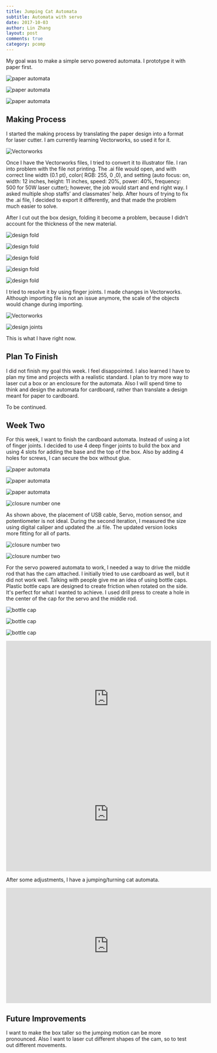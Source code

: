 ```yaml
---
title: Jumping Cat Automata
subtitle: Automata with servo
date: 2017-10-03
author: Lin Zhang
layout: post
comments: true
category: pcomp
---
```

My goal was to make a simple servo powered automata. I prototype it with paper first.

![paper automata](https://github.com/linzhangcs/linzhangcs.github.io/blob/master/img/fab/automata/mario.png?raw=true)

![paper automata](https://github.com/linzhangcs/linzhangcs.github.io/blob/master/img/fab/automata/IMG_3793.JPG?raw=true)

![paper automata](https://github.com/linzhangcs/linzhangcs.github.io/blob/master/img/fab/automata/IMG_3757.JPG?raw=true)

## Making Process

I started the making process by translating the paper design into a format for laser cutter. I am currently learning Vectorworks, so used it for it.

![Vectorworks](https://github.com/linzhangcs/linzhangcs.github.io/blob/master/img/fab/automata/vectorworks.png?raw=true)

Once I have the Vectorworks files, I tried to convert it to illustrator file. I ran into problem with the file not printing. The .ai file would open, and with correct line width (0.1 pt), color( RGB: 255, 0 ,0), and setting (auto focus: on, width: 12 inches, height: 11 inches, speed: 20%, power: 40%, frequency: 500 for 50W laser cutter); however, the job would start and end right way. I asked multiple shop staffs’ and classmates’ help. After hours of trying to fix the .ai file, I decided to export it differently, and that made the problem much easier to solve.

After I cut out the box design, folding it become a problem, because I didn’t account for the thickness of the new material.

![design fold](https://github.com/linzhangcs/linzhangcs.github.io/blob/master/img/fab/automata/IMG_3789.JPG?raw=true)

![design fold](https://github.com/linzhangcs/linzhangcs.github.io/blob/master/img/fab/automata/IMG_3811.JPG?raw=true)

![design fold](https://github.com/linzhangcs/linzhangcs.github.io/blob/master/img/fab/automata/IMG_3815.JPG?raw=true)

![design fold](https://github.com/linzhangcs/linzhangcs.github.io/blob/master/img/fab/automata/IMG_3816.JPG?raw=true)

![design fold](https://github.com/linzhangcs/linzhangcs.github.io/blob/master/img/fab/automata/IMG_3817.JPG?raw=true)

I tried to resolve it by using finger joints. I made changes in Vectorworks. Although importing file is not an issue anymore, the scale of the objects would change during importing.

![Vectorworks](https://github.com/linzhangcs/linzhangcs.github.io/blob/master/img/fab/automata/vectorworks2.png?raw=true)

![design joints](https://github.com/linzhangcs/linzhangcs.github.io/blob/master/img/fab/automata/IMG_3765.JPG?raw=true)

This is what I have right now.

## Plan To Finish

I did not finish my goal this week. I feel disappointed. I also learned I have to plan my time and projects with a realistic standard. I plan to try more way to laser cut a box or an enclosure for the automata. Also I will spend time to think and design the automata for cardboard, rather than translate a design meant for paper to cardboard.

To be continued.

 ## Week Two

For this week, I want to finish the cardboard automata. Instead of using a lot of finger joints. I decided to use 4 deep finger joints to build the box and using 4 slots for adding the base and the top of the box. Also by adding 4 holes for screws, I can secure the box without glue.

![paper automata](https://github.com/linzhangcs/linzhangcs.github.io/blob/master/img/fab/automataPartTwo/IMG_3868.JPG?raw=true)

![paper automata](https://github.com/linzhangcs/linzhangcs.github.io/blob/master/img/fab/automataPartTwo/IMG_3871.JPG?raw=true)

![paper automata](https://github.com/linzhangcs/linzhangcs.github.io/blob/master/img/fab/automataPartTwo/IMG_3876.JPG?raw=true)

![closure number one](https://github.com/linzhangcs/linzhangcs.github.io/blob/master/img/fab/automataPartTwo/IMG_3880.JPG?raw=true)

As shown above, the placement of USB cable, Servo, motion sensor, and potentiometer is not ideal. During the second iteration, I measured the size using digital caliper and updated the .ai file. The updated version looks more fitting for all of parts.

![closure number two](https://github.com/linzhangcs/linzhangcs.github.io/blob/master/img/fab/automataPartTwo/IMG_3888.JPG?raw=true)

![closure number two](https://github.com/linzhangcs/linzhangcs.github.io/blob/master/img/fab/automataPartTwo/IMG_3904.JPG?raw=true)

For the servo powered automata to work, I needed a way to drive the middle rod that has the cam attached. I initially tried to use cardboard as well, but it did not work well. Talking with people give me an idea of using bottle caps. Plastic bottle caps are designed to create friction when rotated on the side. It's perfect for what I wanted to achieve. I used drill press to create a hole in the center of the cap for the servo and the middle rod.

![bottle cap](https://github.com/linzhangcs/linzhangcs.github.io/blob/master/img/fab/automataPartTwo/IMG_3925.JPG?raw=true)

![bottle cap](https://github.com/linzhangcs/linzhangcs.github.io/blob/master/img/fab/automataPartTwo/IMG_3926.JPG?raw=true)

![bottle cap](https://github.com/linzhangcs/linzhangcs.github.io/blob/master/img/fab/automataPartTwo/IMG_3940.JPG?raw=true)


<iframe width="560" height="315" src="https://www.youtube.com/embed/9XgNKzxj63Y" frameborder="0" allowfullscreen></iframe>

<iframe width="560" height="315" src="https://www.youtube.com/embed/WcWwVo5aOys" frameborder="0" allowfullscreen></iframe>


After some adjustments, I have a jumping/turning cat automata.

<iframe width="560" height="315" src="https://www.youtube.com/embed/nnEQ7wvQ17I" frameborder="0" allowfullscreen></iframe>


## Future Improvements

I want to make the box taller so the jumping motion can be more pronounced. Also I want to laser cut different shapes of the cam, so to test out different movements.
